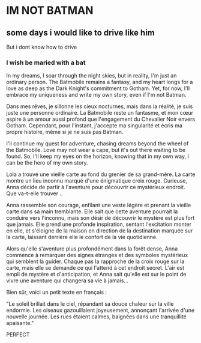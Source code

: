 # IM NOT BATMAN

## some days i would like to drive like him

But i dont know how to drive

### I wish be maried with a bat

In my dreams, I soar through the night skies, but in reality, I'm just an ordinary person. The Batmobile remains a fantasy, and my heart longs for a love as deep as the Dark Knight's commitment to Gotham. Yet, for now, I'll embrace my uniqueness and write my own story, even if I'm not Batman.

Dans mes rêves, je sillonne les cieux nocturnes, mais dans la réalité, je suis juste une personne ordinaire. La Batmobile reste un fantasme, et mon cœur aspire à un amour aussi profond que l'engagement du Chevalier Noir envers Gotham. Cependant, pour l'instant, j'accepte ma singularité et écris ma propre histoire, même si je ne suis pas Batman.

I'll continue my quest for adventure, chasing dreams beyond the wheel of the Batmobile. Love may not wear a cape, but it's out there waiting to be found. So, I'll keep my eyes on the horizon, knowing that in my own way, I can be the hero of my own story.

Lola a trouvé une vieille carte au fond du grenier de sa grand-mère. La carte montre un lieu inconnu marqué d'une énigmatique croix rouge. Curieuse, Anna décide de partir à l'aventure pour découvrir ce mystérieux endroit. Que va-t-elle trouver ..

Anna rassemble son courage, enfilant une veste légère et prenant la vieille carte dans sa main tremblante. Elle sait que cette aventure pourrait la conduire vers l'inconnu, mais son désir de découvrir le mystère est plus fort que jamais. Elle prend une profonde inspiration, sentant l'excitation monter en elle, et s'éloigne de la maison en direction de la destination marquée sur la carte, laissant derrière elle le confort de la vie quotidienne.

Alors qu'elle s'aventure plus profondément dans la forêt dense, Anna commence à remarquer des signes étranges et des symboles mystérieux qui semblent la guider. Chaque pas la rapproche de la croix rouge sur la carte, mais elle se demande ce qui l'attend à cet endroit secret. L'air est empli de mystère et d'anticipation, et Anna sait qu'elle est sur le point de vivre une aventure qui changera sa vie à jamais...

Bien sûr, voici un petit texte en français :

"Le soleil brillait dans le ciel, répandant sa douce chaleur sur la ville endormie. Les oiseaux gazouillaient joyeusement, annonçant l'arrivée d'une nouvelle journée. Les rues étaient calmes, baignées dans une tranquillité apaisante."

PERFECT





